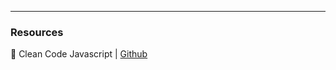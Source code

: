 ---

### Resources

🔗 Clean Code Javascript | [Github](https://github.com/ryanmcdermott/clean-code-javascript)
